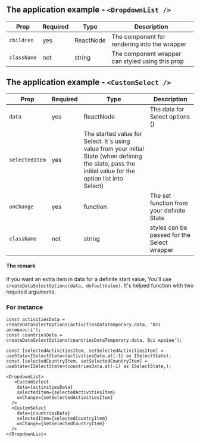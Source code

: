 ## The application example - `<DropdownList />`

| Prop | Required | Type | Description |
| --- | --- | --- | --- |
| `children` | yes | ReactNode | The component <CustomSelect /> for rendering into the wrapper |
| `className` | not | string | The component wrapper can styled using this prop |

## The application example - `<CustomSelect />`

| Prop | Required | Type | Description |
| --- | --- | --- | --- |
| `data` | yes | ReactNode | The data for Select options () |
| `selectedItem` | yes | The started value for Select. It`s using value from your initial State (when defining the state, pass the initial value for the option list into Select) |
| `onChange` | yes | function | The set function from your definite State |
| `className` | not | string | styles can be passed for the Select wrapper |

#### The remark

If you want an extra item in data for a definite start value, You'll use `createDataSelectOptions(data, defaultValue)`. It's helped function with two required arguments.

### For instance

```
const activitiesData = createDataSelectOptions(activitiesDataTemporary.data, 'Всі активності');
const countriesData = createDataSelectOptions(countriesDataTemporary.data, Всі країни');

const [selectedActivitiesItem, setSelectedActivitiesItem] = useState<ISelectState>(activitiesData.at(-1) as ISelectState);
const [selectedCountryItem, setSelectedCountryItem] = useState<ISelectState>(countriesData.at(-1) as ISelectState,);

<DropdownList>
   <CustomSelect
    data={activitiesData}
    selectedItem={selectedActivitiesItem}
    onChange={setSelectedActivitiesItem}
  />
  <CustomSelect
    data={countriesData}
    selectedItem={selectedCountryItem}
    onChange={setSelectedCountryItem}
  />
</DropdownList>

```
